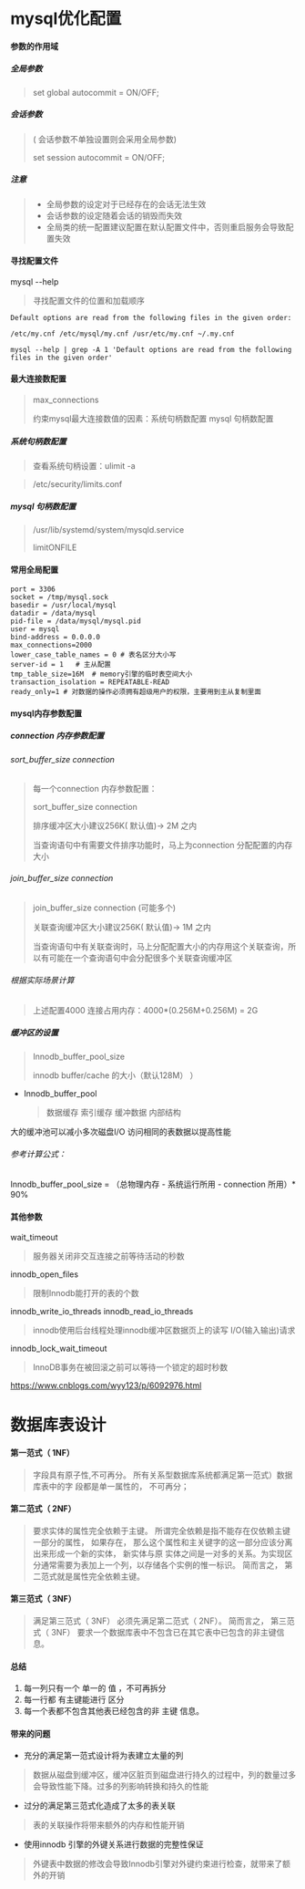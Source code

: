 # mysql优化配置

#### 参数的作用域

##### 全局参数

> set global autocommit = ON/OFF;



##### 会话参数

> ( 会话参数不单独设置则会采用全局参数)
>
> set session autocommit = ON/OFF;

##### 注意

> - 全局参数的设定对于已经存在的会话无法生效
> - 会话参数的设定随着会话的销毁而失效
> - 全局类的统一配置建议配置在默认配置文件中，否则重启服务会导致配置失效

#### 寻找配置文件

mysql --help 

> 寻找配置文件的位置和加载顺序

```mysql
Default options are read from the following files in the given order:

/etc/my.cnf /etc/mysql/my.cnf /usr/etc/my.cnf ~/.my.cnf
```

```mysql
mysql --help | grep -A 1 'Default options are read from the following
files in the given order'
```

#### 最大连接数配置

>  max_connections
>
> 约束mysql最大连接数值的因素：系统句柄数配置   mysql 句柄数配置

##### 系统句柄数配置

> 查看系统句柄设置：ulimit -a

> /etc/security/limits.conf

##### mysql 句柄数配置
> /usr/lib/systemd/system/mysqld.service
>
> limitONFILE

#### 常用全局配置

```mysql
port = 3306
socket = /tmp/mysql.sock
basedir = /usr/local/mysql
datadir = /data/mysql
pid-file = /data/mysql/mysql.pid
user = mysql
bind-address = 0.0.0.0
max_connections=2000
lower_case_table_names = 0 # 表名区分大小写
server-id = 1   # 主从配置
tmp_table_size=16M  # memory引擎的临时表空间大小
transaction_isolation = REPEATABLE-READ
ready_only=1 # 对数据的操作必须拥有超级用户的权限，主要用到主从复制里面
```

#### mysql内存参数配置

##### connection 内存参数配置

###### sort_buffer_size connection

> 每一个connection 内存参数配置：
>
> sort_buffer_size connection 
>
> 排序缓冲区大小建议256K( 默认值)-> 2M 之内
>
> 当查询语句中有需要文件排序功能时，马上为connection 分配配置的内存大小

###### join_buffer_size connection

> join_buffer_size connection (可能多个)
>
> 关联查询缓冲区大小建议256K( 默认值)-> 1M 之内
>
> 当查询语句中有关联查询时，马上分配配置大小的内存用这个关联查询，所以有可能在一个查询语句中会分配很多个关联查询缓冲区

###### 根据实际场景计算

> 上述配置4000 连接占用内存：4000*(0.256M+0.256M) = 2G



##### 缓冲区的设置

>  Innodb_buffer_pool_size
>
> innodb buffer/cache 的大小（默认128M） ）

- Innodb_buffer_pool

  > 数据缓存
  > 索引缓存
  > 缓冲数据
  > 内部结构

大的缓冲池可以减小多次磁盘I/O 访问相同的表数据以提高性能

###### 参考计算公式：
Innodb_buffer_pool_size =  （总物理内存 -  系统运行所用 - connection  所用）* 90%



#### 其他参数

wait_timeout

> 服务器关闭非交互连接之前等待活动的秒数

innodb_open_files

> 限制Innodb能打开的表的个数

innodb_write_io_threads
innodb_read_io_threads

> innodb使用后台线程处理innodb缓冲区数据页上的读写 I/O(输入输出)请求

innodb_lock_wait_timeout

> InnoDB事务在被回滚之前可以等待一个锁定的超时秒数



https://www.cnblogs.com/wyy123/p/6092976.html



# 数据库表设计

#### 第一范式（ 1NF）
> 字段具有原子性,不可再分。 所有关系型数据库系统都满足第一范式）数据库表中的字
> 段都是单一属性的， 不可再分；

#### 第二范式（ 2NF）

> 要求实体的属性完全依赖于主键。 所谓完全依赖是指不能存在仅依赖主键一部分的属性，
> 如果存在， 那么这个属性和主关键字的这一部分应该分离出来形成一个新的实体， 新实体与原
> 实体之间是一对多的关系。为实现区分通常需要为表加上一个列，以存储各个实例的惟一标识。
> 简而言之， 第二范式就是属性完全依赖主键。

#### 第三范式（ 3NF）

> 满足第三范式（ 3NF） 必须先满足第二范式（ 2NF）。 简而言之， 第三范式（ 3NF）
> 要求一个数据库表中不包含已在其它表中已包含的非主键信息。

#### 总结

1. 每一列只有一个 单一的 值 ，不可再拆分
2. 每一行都 有主键能进行 区分
3.  每一个表都不包含其他表已经包含的非 主键 信息。



#### 带来的问题

- 充分的满足第一范式设计将为表建立太量的列

> 数据从磁盘到缓冲区，缓冲区脏页到磁盘进行持久的过程中，列的数量过多会导致性能下降。过多的列影响转换和持久的性能



- 过分的满足第三范式化造成了太多的表关联

> 表的关联操作将带来额外的内存和性能开销



- 使用innodb 引擎的外键关系进行数据的完整性保证

> 外键表中数据的修改会导致Innodb引擎对外键约束进行检查，就带来了额外的开销